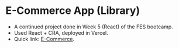 # E-Commerce App (Library)
* A continued project done in Week 5 (React) of the FES bootcamp.
* Used React + CRA, deployed in Vercel.
* Quick link: <a target="blank" href="https://fes-e-commerce-5.vercel.app/">E-Commerce</a>.